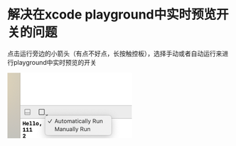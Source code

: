 # 解决在xcode playground中实时预览开关的问题

点击运行旁边的小箭头（有点不好点，长按触控板），选择手动或者自动运行来进行playground中实时预览的开关

<img src="img/截屏2020-11-22 下午9.20.40.png" alt="截屏2020-11-22 下午9.20.40" style="zoom:50%;" align="left"/>

